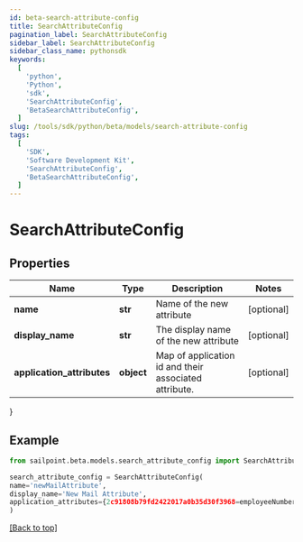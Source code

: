 ```yaml
---
id: beta-search-attribute-config
title: SearchAttributeConfig
pagination_label: SearchAttributeConfig
sidebar_label: SearchAttributeConfig
sidebar_class_name: pythonsdk
keywords:
  [
    'python',
    'Python',
    'sdk',
    'SearchAttributeConfig',
    'BetaSearchAttributeConfig',
  ]
slug: /tools/sdk/python/beta/models/search-attribute-config
tags:
  [
    'SDK',
    'Software Development Kit',
    'SearchAttributeConfig',
    'BetaSearchAttributeConfig',
  ]
---
```


# SearchAttributeConfig

## Properties

| Name | Type | Description | Notes |
| --- | --- | --- | --- |
| **name** | **str** | Name of the new attribute | [optional] |
| **display_name** | **str** | The display name of the new attribute | [optional] |
| **application_attributes** | **object** | Map of application id and their associated attribute. | [optional] |

}

## Example

```python
from sailpoint.beta.models.search_attribute_config import SearchAttributeConfig

search_attribute_config = SearchAttributeConfig(
name='newMailAttribute',
display_name='New Mail Attribute',
application_attributes={2c91808b79fd2422017a0b35d30f3968=employeeNumber, 2c91808b79fd2422017a0b36008f396b=employeeNumber}
)

```

[[Back to top]](#)
